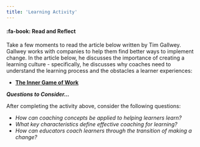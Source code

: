 ```yaml
---
title: 'Learning Activity'
---
```


#### :fa-book: Read and Reflect

Take a few moments to read the article below written by Tim Gallwey. Gallwey works with companies to help them find better ways to implement change. In the article below, he discusses the importance of creating a learning culture - specifically, he discusses why coaches need to understand the learning process and the obstacles a learner experiences:

- [**The Inner Game of Work**](https://thesystemsthinker.com/the-inner-game-of-work-building-capability-in-the-workplace/)

***Questions to Consider...***

After completing the activity above, consider the following questions:

- *How can coaching concepts be applied to helping learners learn?*
- *What key characteristics define effective coaching for learning?*
- *How can educators coach learners through the transition of making a change?*
